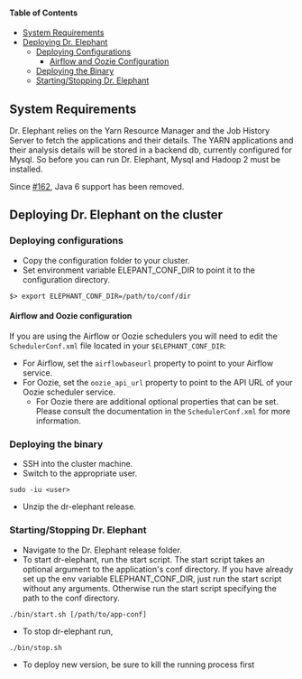 #### Table of Contents
* [System Requirements](#System-Requirements)
* [Deploying Dr. Elephant](#Deploying-dr-elephant-on-the-cluster)
  * [Deploying Configurations](#deploying-configurations)
    * [Airflow and Oozie Configuration](#airflow-and-oozie-configuration)
  * [Deploying the Binary](#deploying-the-binary)
  * [Starting/Stopping Dr. Elephant](#startingstopping-dr-elephant)
  
## System Requirements
Dr. Elephant relies on the Yarn Resource Manager and the Job History Server to fetch the applications and their details. The YARN applications and their analysis details will be stored in a backend db, currently configured for Mysql. So before you can run Dr. Elephant, Mysql and Hadoop 2 must be installed.

Since [#162](https://github.com/linkedin/dr-elephant/commit/28f4025bbade1be0fc93111ee439859c530a8747), Java 6 support has been removed.

## Deploying Dr. Elephant on the cluster

### Deploying configurations

* Copy the configuration folder to your cluster.
* Set environment variable ELEPANT_CONF_DIR to point it to the configuration directory.
```shell
$> export ELEPHANT_CONF_DIR=/path/to/conf/dir
```

#### Airflow and Oozie configuration

If you are using the Airflow or Oozie schedulers you will need to edit the `SchedulerConf.xml` file located in your `$ELEPHANT_CONF_DIR`:
* For Airflow, set the `airflowbaseurl` property to point to your Airflow service.
* For Oozie, set the `oozie_api_url` property to point to the API URL of your Oozie scheduler service.
  * For Oozie there are additional optional properties that can be set. Please consult the documentation in the `SchedulerConf.xml` for more information.

### Deploying the binary

* SSH into the cluster machine.
* Switch to the appropriate user.
```shell
sudo -iu <user>
```
* Unzip the dr-elephant release.

### Starting/Stopping Dr. Elephant

* Navigate to the Dr. Elephant release folder. 
* To start dr-elephant, run the start script. The start script takes an optional argument to the application's conf directory. If you have already set up the env variable ELEPHANT_CONF_DIR, just run the start script without any arguments. Otherwise run the start script specifying the path to the conf directory.
```shell
./bin/start.sh [/path/to/app-conf]
```
* To stop dr-elephant run,  
```shell
./bin/stop.sh
```
* To deploy new version, be sure to kill the running process first


